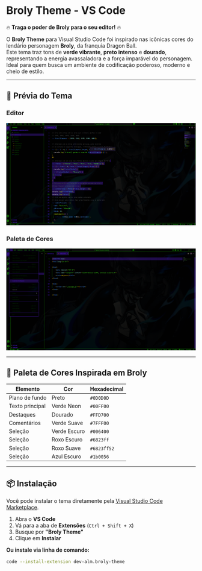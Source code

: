 # **Broly Theme - VS Code**

🔥 **Traga o poder de Broly para o seu editor!** 🔥

O **Broly Theme** para Visual Studio Code foi inspirado nas icônicas cores do lendário personagem **Broly**, da franquia Dragon Ball.  
Este tema traz tons de **verde vibrante**, **preto intenso** e **dourado**, representando a energia avassaladora e a força imparável do personagem.  
Ideal para quem busca um ambiente de codificação poderoso, moderno e cheio de estilo.

---

## **📸 Prévia do Tema**

### **Editor**

![Editor Preview](https://github.com/dev-alm/tema-broly-vscode/blob/main/imagens/img01.png)

### **Paleta de Cores**

![Color Palette](https://github.com/dev-alm/tema-broly-vscode/blob/main/imagens/img02.png)

---

## **🎨 Paleta de Cores Inspirada em Broly**

| Elemento        | Cor          | Hexadecimal |
| --------------- | ------------ | ----------- |
| Plano de fundo  | Preto        | `#0D0D0D`   |
| Texto principal | Verde Neon   | `#00FF00`   |
| Destaques       | Dourado      | `#FFD700`   |
| Comentários     | Verde Suave  | `#7FFF00`   |
| Seleção         | Verde Escuro | `#006400`   |
| Seleção         | Roxo Escuro  | `#6823ff`   |
| Seleção         | Roxo Suave   | `#6823ff52` |
| Seleção         | Azul Escuro  | `#1b0056`   |

---

## **📦 Instalação**

Você pode instalar o tema diretamente pela [Visual Studio Code Marketplace](https://marketplace.visualstudio.com/vscode).

1. Abra o **VS Code**
2. Vá para a aba de **Extensões** (`Ctrl + Shift + X`)
3. Busque por **"Broly Theme"**
4. Clique em **Instalar**

**Ou instale via linha de comando:**

```sh
code --install-extension dev-alm.broly-theme
```
